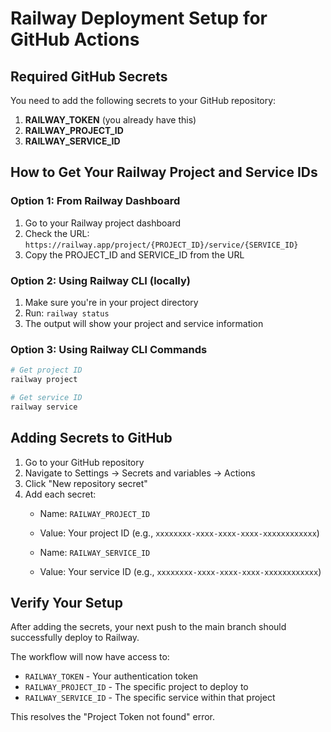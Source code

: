 # Railway Deployment Setup for GitHub Actions

## Required GitHub Secrets

You need to add the following secrets to your GitHub repository:

1. **RAILWAY_TOKEN** (you already have this)
2. **RAILWAY_PROJECT_ID** 
3. **RAILWAY_SERVICE_ID**

## How to Get Your Railway Project and Service IDs

### Option 1: From Railway Dashboard
1. Go to your Railway project dashboard
2. Check the URL: `https://railway.app/project/{PROJECT_ID}/service/{SERVICE_ID}`
3. Copy the PROJECT_ID and SERVICE_ID from the URL

### Option 2: Using Railway CLI (locally)
1. Make sure you're in your project directory
2. Run: `railway status`
3. The output will show your project and service information

### Option 3: Using Railway CLI Commands
```bash
# Get project ID
railway project

# Get service ID
railway service
```

## Adding Secrets to GitHub

1. Go to your GitHub repository
2. Navigate to Settings → Secrets and variables → Actions
3. Click "New repository secret"
4. Add each secret:
   - Name: `RAILWAY_PROJECT_ID`
   - Value: Your project ID (e.g., `xxxxxxxx-xxxx-xxxx-xxxx-xxxxxxxxxxxx`)
   
   - Name: `RAILWAY_SERVICE_ID`  
   - Value: Your service ID (e.g., `xxxxxxxx-xxxx-xxxx-xxxx-xxxxxxxxxxxx`)

## Verify Your Setup

After adding the secrets, your next push to the main branch should successfully deploy to Railway.

The workflow will now have access to:
- `RAILWAY_TOKEN` - Your authentication token
- `RAILWAY_PROJECT_ID` - The specific project to deploy to
- `RAILWAY_SERVICE_ID` - The specific service within that project

This resolves the "Project Token not found" error.